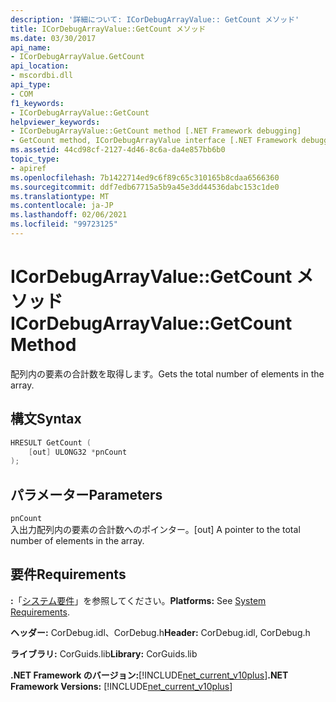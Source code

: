 ```yaml
---
description: '詳細について: ICorDebugArrayValue:: GetCount メソッド'
title: ICorDebugArrayValue::GetCount メソッド
ms.date: 03/30/2017
api_name:
- ICorDebugArrayValue.GetCount
api_location:
- mscordbi.dll
api_type:
- COM
f1_keywords:
- ICorDebugArrayValue::GetCount
helpviewer_keywords:
- ICorDebugArrayValue::GetCount method [.NET Framework debugging]
- GetCount method, ICorDebugArrayValue interface [.NET Framework debugging]
ms.assetid: 44cd98cf-2127-4d46-8c6a-da4e857bb6b0
topic_type:
- apiref
ms.openlocfilehash: 7b1422714ed9c6f89c65c310165b8cdaa6566360
ms.sourcegitcommit: ddf7edb67715a5b9a45e3dd44536dabc153c1de0
ms.translationtype: MT
ms.contentlocale: ja-JP
ms.lasthandoff: 02/06/2021
ms.locfileid: "99723125"
---
```

# <a name="icordebugarrayvaluegetcount-method"></a><span data-ttu-id="d2b94-103">ICorDebugArrayValue::GetCount メソッド</span><span class="sxs-lookup"><span data-stu-id="d2b94-103">ICorDebugArrayValue::GetCount Method</span></span>

<span data-ttu-id="d2b94-104">配列内の要素の合計数を取得します。</span><span class="sxs-lookup"><span data-stu-id="d2b94-104">Gets the total number of elements in the array.</span></span>  
  
## <a name="syntax"></a><span data-ttu-id="d2b94-105">構文</span><span class="sxs-lookup"><span data-stu-id="d2b94-105">Syntax</span></span>  
  
```cpp  
HRESULT GetCount (  
    [out] ULONG32 *pnCount  
);  
```  
  
## <a name="parameters"></a><span data-ttu-id="d2b94-106">パラメーター</span><span class="sxs-lookup"><span data-stu-id="d2b94-106">Parameters</span></span>  

 `pnCount`  
 <span data-ttu-id="d2b94-107">入出力配列内の要素の合計数へのポインター。</span><span class="sxs-lookup"><span data-stu-id="d2b94-107">[out] A pointer to the total number of elements in the array.</span></span>  
  
## <a name="requirements"></a><span data-ttu-id="d2b94-108">要件</span><span class="sxs-lookup"><span data-stu-id="d2b94-108">Requirements</span></span>  

 <span data-ttu-id="d2b94-109">**:**「[システム要件](../../get-started/system-requirements.md)」を参照してください。</span><span class="sxs-lookup"><span data-stu-id="d2b94-109">**Platforms:** See [System Requirements](../../get-started/system-requirements.md).</span></span>  
  
 <span data-ttu-id="d2b94-110">**ヘッダー:** CorDebug.idl、CorDebug.h</span><span class="sxs-lookup"><span data-stu-id="d2b94-110">**Header:** CorDebug.idl, CorDebug.h</span></span>  
  
 <span data-ttu-id="d2b94-111">**ライブラリ:** CorGuids.lib</span><span class="sxs-lookup"><span data-stu-id="d2b94-111">**Library:** CorGuids.lib</span></span>  
  
 <span data-ttu-id="d2b94-112">**.NET Framework のバージョン:**[!INCLUDE[net_current_v10plus](../../../../includes/net-current-v10plus-md.md)]</span><span class="sxs-lookup"><span data-stu-id="d2b94-112">**.NET Framework Versions:** [!INCLUDE[net_current_v10plus](../../../../includes/net-current-v10plus-md.md)]</span></span>
